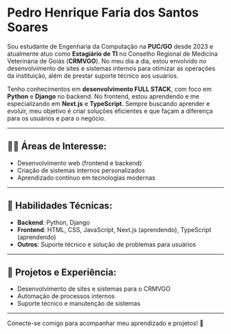 # Pedro Henrique Faria dos Santos Soares

Sou estudante de Engenharia da Computação na **PUC/GO** desde 2023 e atualmente atuo como **Estagiário de TI** no Conselho Regional de Medicina Veterinária de Goiás (**CRMVGO**). No meu dia a dia, estou envolvido no desenvolvimento de sites e sistemas internos para otimizar as operações da instituição, além de prestar suporte técnico aos usuários.

Tenho conhecimentos em **desenvolvimento FULL STACK**, com foco em **Python** e **Django** no backend. No frontend, estou aprendendo e me especializando em **Next.js** e **TypeScript**. Sempre buscando aprender e evoluir, meu objetivo é criar soluções eficientes e que façam a diferença para os usuários e para o negócio.

---

## 👨‍💻 Áreas de Interesse:
- Desenvolvimento web (frontend e backend)  
- Criação de sistemas internos personalizados  
- Aprendizado contínuo em tecnologias modernas  

---

## 🔧 Habilidades Técnicas:
- **Backend**: Python, Django  
- **Frontend**: HTML, CSS, JavaScript, Next.js (aprendendo), TypeScript (aprendendo)  
- **Outros**: Suporte técnico e solução de problemas para usuários  

---

## 🚀 Projetos e Experiência:
- Desenvolvimento de sites e sistemas para o CRMVGO  
- Automação de processos internos  
- Suporte técnico e manutenção de sistemas  

---

Conecte-se comigo para acompanhar meu aprendizado e projetos! 🚀
